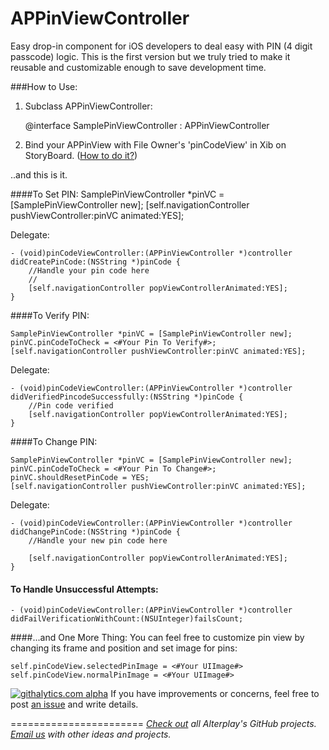 APPinViewController
=======================

Easy drop-in component for iOS developers to deal easy with PIN (4 digit passcode) logic. 
This is the first version but we truly tried to make it reusable and customizable enough to save development time.

###How to Use:
1) Subclass APPinViewController:

    @interface SamplePinViewController : APPinViewController
    
2) Bind your APPinView with File Owner's 'pinCodeView' in Xib on StoryBoard. ([How to do it?](https://dl.dropboxusercontent.com/u/11819370/APPin/screen.png))

..and this is it.

####To Set PIN:
    SamplePinViewController *pinVC = [SamplePinViewController new];
    [self.navigationController pushViewController:pinVC animated:YES];

Delegate:

    - (void)pinCodeViewController:(APPinViewController *)controller didCreatePinCode:(NSString *)pinCode {
        //Handle your pin code here
        //
        [self.navigationController popViewControllerAnimated:YES];
    }
    
####To Verify PIN:

    SamplePinViewController *pinVC = [SamplePinViewController new];
    pinVC.pinCodeToCheck = <#Your Pin To Verify#>;
    [self.navigationController pushViewController:pinVC animated:YES];
    
Delegate:

    - (void)pinCodeViewController:(APPinViewController *)controller didVerifiedPincodeSuccessfully:(NSString *)pinCode {
        //Pin code verified
        [self.navigationController popViewControllerAnimated:YES];
    }
    
####To Change PIN:

    SamplePinViewController *pinVC = [SamplePinViewController new];
    pinVC.pinCodeToCheck = <#Your Pin To Change#>;
    pinVC.shouldResetPinCode = YES;
    [self.navigationController pushViewController:pinVC animated:YES];
    
Delegate:

    - (void)pinCodeViewController:(APPinViewController *)controller didChangePinCode:(NSString *)pinCode {
        //Handle your new pin code here
        
        [self.navigationController popViewControllerAnimated:YES];
    }
    
#### To Handle Unsuccessful Attempts:

    - (void)pinCodeViewController:(APPinViewController *)controller didFailVerificationWithCount:(NSUInteger)failsCount;

####...and One More Thing:
You can feel free to customize pin view by changing its frame and position and set image for pins:

    self.pinCodeView.selectedPinImage = <#Your UIImage#>
    self.pinCodeView.normalPinImage = <#Your UIImage#>
    

[![githalytics.com alpha](https://cruel-carlota.pagodabox.com/7daa9a212c5f6fb4de960f744394ae2d "githalytics.com")](http://githalytics.com/Alterplay/APPinViewController)
If you have improvements or concerns, feel free to post [an issue](https://github.com/Alterplay/APPinViewController/issues) and write details.

=======================
*[Check out](https://github.com/Alterplay) all Alterplay's GitHub projects.*
*[Email us](mailto:hello@alterplay.com?subject=From%20GitHub%20APPinViewController) with other ideas and projects.*
